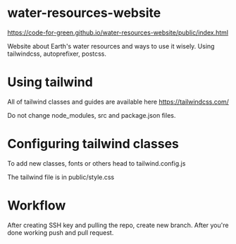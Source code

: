 # water-resources-website
https://code-for-green.github.io/water-resources-website/public/index.html

Website about Earth's water resources and ways to use it wisely. Using tailwindcss, autoprefixer, postcss.

# Using tailwind 
All of tailwind classes and guides are available here https://tailwindcss.com/

Do not change node_modules, src and package.json files.

# Configuring tailwind classes
To add new classes, fonts or others head to tailwind.config.js

The tailwind file is in public/style.css

# Workflow

After creating SSH key and pulling the repo, create new branch. After you're done working push and pull request.
